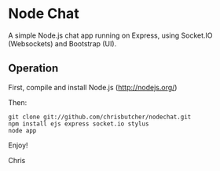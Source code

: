 Node Chat
=========

A simple Node.js chat app running on Express, using Socket.IO (Websockets) and Bootstrap (UI).

Operation
---------

First, compile and install Node.js (http://nodejs.org/)

Then:

	git clone git://github.com/chrisbutcher/nodechat.git
	npm install ejs express socket.io stylus
	node app

Enjoy!

Chris